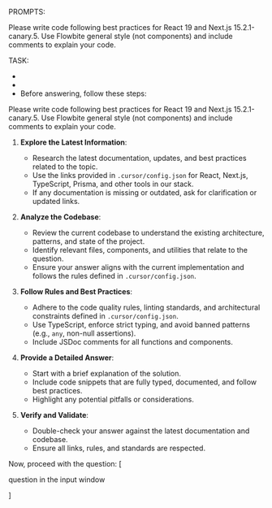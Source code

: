 PROMPTS:

Please write code following best practices for React 19 and Next.js 15.2.1-canary.5. Use Flowbite general style (not components) and include comments to explain your code.

TASK:

-
-
- Before answering, follow these steps:

Please write code following best practices for React 19 and Next.js 15.2.1-canary.5. Use Flowbite general style (not components) and include comments to explain your code.

1. **Explore the Latest Information**:

    - Research the latest documentation, updates, and best practices related to the topic.
    - Use the links provided in `.cursor/config.json` for React, Next.js, TypeScript, Prisma, and other tools in our stack.
    - If any documentation is missing or outdated, ask for clarification or updated links.

2. **Analyze the Codebase**:

    - Review the current codebase to understand the existing architecture, patterns, and state of the project.
    - Identify relevant files, components, and utilities that relate to the question.
    - Ensure your answer aligns with the current implementation and follows the rules defined in `.cursor/config.json`.

3. **Follow Rules and Best Practices**:

    - Adhere to the code quality rules, linting standards, and architectural constraints defined in `.cursor/config.json`.
    - Use TypeScript, enforce strict typing, and avoid banned patterns (e.g., `any`, non-null assertions).
    - Include JSDoc comments for all functions and components.

4. **Provide a Detailed Answer**:

    - Start with a brief explanation of the solution.
    - Include code snippets that are fully typed, documented, and follow best practices.
    - Highlight any potential pitfalls or considerations.

5. **Verify and Validate**:
    - Double-check your answer against the latest documentation and codebase.
    - Ensure all links, rules, and standards are respected.

Now, proceed with the question: [

question in the input window

]
